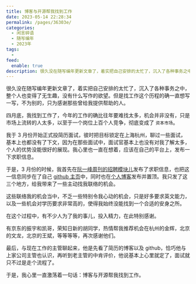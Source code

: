 ```yaml
---
title: 博客与开源帮我找到工作
date: 2023-05-14 22:28:34
permalink: /pages/36303e/
categories:
  - 闲言碎语
  - 随写编年
  - 2023年
tags:
  -
feed:
  enable: true
description: 很久没在随写编年更新文章了，着实把自己安排的太忙了，沉入了各种事务之中，整个人也变得了无生趣，没有什么写作的欲望。但是找工作这个历程的确一直想写一写，不为别的，只为感谢那些曾给我提供帮助的人。
---
```



很久没在随写编年更新文章了，着实把自己安排的太忙了，沉入了各种事务之中，整个人也变得了无生趣，没有什么写作的欲望。但是找工作这个历程的确一直想写一写，不为别的，只为感谢那些曾给我提供帮助的人。

四月底，我找到工作了，今年的工作的确比往年要难找太多，机会并非没有，只是市场上流转的人太多，以至于一个岗位上百个人竞争，彻底变成了 `资本市场`。

我于 3 月份开始正式投简历面试，彼时把目标锁定在上海杭州，聊过一些面试，基本上也都没有了下文，因为在那些面试中，面试官基本上也没有对我了解太多，个人的优势没能很好的展现。我心里也一直在想着，应该在自己的平台上，发布一下求职信息。

于是，3 月份的时候，我首先在[阮一峰周刊的招聘模块儿](https://github.com/ruanyf/weekly/issues/2960#issuecomment-1465413360)发布了求职信息，也把这一信息同步在了自己 [github 主页](https://github.com/eryajf)中，同时也在[个人博客](/looking-for-a-job/)发布并置顶。我只发了这三个地方，给我带来了一些主动找我联络的机会。

这些联络我的机会当中，不乏一些特别令我心动的机会，只是好多要求英文能力，以及一些机会对学历要求非常高的，使得我始终没能找到一个合适的安身之所。

在这个过程中，有不少人为了我的事儿，投入精力，在此特别感谢。

有京东的振宇和凯哥，荣知日新的胡同学，热情帮我推荐机会在杭州的金辉，北京的文龙，北京的王斌，等等等等，再次感谢他们。

最后，与现在工作的主管聊起来，他是先看了简历的博客以及 github，恰巧他与上家公司主管也认识，再听到老主管的中肯评价，他说基本上心里就定了，面试就只不过是走个流程了。

于是，我心里一直激荡着一句话：博客与开源帮我找到工作。